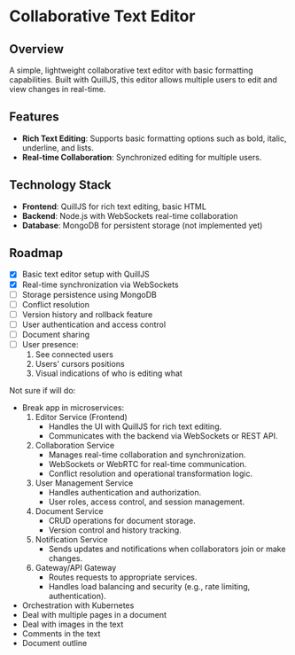 # Collaborative Text Editor

## Overview

A simple, lightweight collaborative text editor with basic formatting capabilities. Built with QuillJS, this editor allows multiple users to edit and view changes in real-time.

## Features

- **Rich Text Editing**: Supports basic formatting options such as bold, italic, underline, and lists.
- **Real-time Collaboration**: Synchronized editing for multiple users.

## Technology Stack

- **Frontend**: QuillJS for rich text editing, basic HTML
- **Backend**: Node.js with WebSockets real-time collaboration
- **Database**: MongoDB for persistent storage (not implemented yet)

## Roadmap

- [x] Basic text editor setup with QuillJS
- [x] Real-time synchronization via WebSockets
- [ ] Storage persistence using MongoDB
- [ ] Conflict resolution
- [ ] Version history and rollback feature
- [ ] User authentication and access control
- [ ] Document sharing
- [ ] User presence:
  1. See connected users
  2. Users' cursors positions
  3. Visual indications of who is editing what

Not sure if will do:

- Break app in microservices:
  1. Editor Service (Frontend)
     - Handles the UI with QuillJS for rich text editing.
     - Communicates with the backend via WebSockets or REST API.
  2. Collaboration Service
     - Manages real-time collaboration and synchronization.
     - WebSockets or WebRTC for real-time communication.
     - Conflict resolution and operational transformation logic.
  3. User Management Service
     - Handles authentication and authorization.
     - User roles, access control, and session management.
  4. Document Service
     - CRUD operations for document storage.
     - Version control and history tracking.
  5. Notification Service
     - Sends updates and notifications when collaborators join or make changes.
  6. Gateway/API Gateway
     - Routes requests to appropriate services.
     - Handles load balancing and security (e.g., rate limiting, authentication).
- Orchestration with Kubernetes
- Deal with multiple pages in a document
- Deal with images in the text
- Comments in the text
- Document outline
